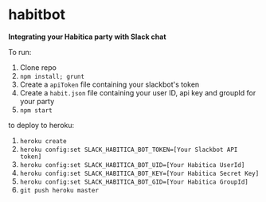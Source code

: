 # habitbot
**Integrating your Habitica party with Slack chat**

To run:

1. Clone repo
1. `npm install; grunt`
1. Create a `apiToken` file containing your slackbot's token
1. Create a `habit.json` file containing your user ID, api key and groupId for your party
1. `npm start`

to deploy to heroku:

1. `heroku create`
1. `heroku config:set SLACK_HABITICA_BOT_TOKEN=[Your Slackbot API token]`
1. `heroku config:set SLACK_HABITICA_BOT_UID=[Your Habitica UserId]`
1. `heroku config:set SLACK_HABITICA_BOT_KEY=[Your Habitica Secret Key]`
1. `heroku config:set SLACK_HABITICA_BOT_GID=[Your Habitica GroupId]`
1. `git push heroku master`
